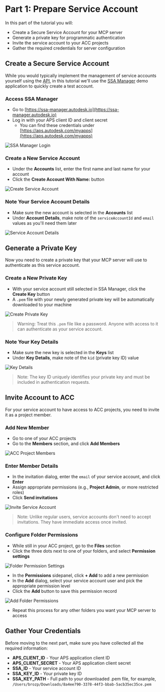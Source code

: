 # Part 1: Prepare Service Account

In this part of the tutorial you will:

- Create a Secure Service Account for your MCP server
- Generate a private key for programmatic authentication
- Invite the service account to your ACC projects
- Gather the required credentials for server configuration

## Create a Secure Service Account

While you would typically implement the management of service accounts yourself using the [API](https://aps.autodesk.com/en/docs/ssa/v1/reference/http/), in this tutorial we'll use the [SSA Manager](https://ssa-manager.autodesk.io) demo application to quickly create a test account.

### Access SSA Manager

- Go to [https://ssa-manager.autodesk.io](https://ssa-manager.autodesk.io)
- Log in with your APS client ID and client secret
  - You can find these credentials under [https://aps.autodesk.com/myapps](https://aps.autodesk.com/myapps)

![SSA Manager Login](images/ssa-manager-login.png)

### Create a New Service Account

- Under the **Accounts** list, enter the first name and last name for your account
- Click the **Create Account With Name:** button

![Create Service Account](images/create-service-account.png)

### Note Your Service Account Details

- Make sure the new account is selected in the **Accounts** list
- Under **Account Details**, make note of the `serviceAccountId` and `email` values as you'll need them later

![Service Account Details](images/service-account-details.png)

## Generate a Private Key

Now you need to create a private key that your MCP server will use to authenticate as this service account.

### Create a New Private Key

- With your service account still selected in SSA Manager, click the **Create Key** button
- A `.pem` file with your newly generated private key will be automatically downloaded to your machine

![Create Private Key](images/create-private-key.png)

> Warning: Treat this `.pem` file like a password. Anyone with access to it can authenticate as your service account.

### Note Your Key Details

- Make sure the new key is selected in the **Keys** list
- Under **Key Details**, make note of the `kid` (private key ID) value

![Key Details](images/key-details.png)

> Note: The key ID uniquely identifies your private key and must be included in authentication requests.

## Invite Account to ACC

For your service account to have access to ACC projects, you need to invite it as a project member.

### Add New Member

- Go to one of your ACC projects
- Go to the **Members** section, and click **Add Members**

![ACC Project Members](images/acc-project-members.png)

### Enter Member Details

- In the invitation dialog, enter the `email` of your service account, and click **Enter**
- Assign appropriate permissions (e.g., **Project Admin**, or more restricted roles)
- Click **Send invitations**

![Invite Service Account](images/invite-service-account.png)

> Note: Unlike regular users, service accounts don't need to accept invitations. They have immediate access once invited.

### Configure Folder Permissions

- While still in your ACC project, go to the **Files** section
- Click the three dots next to one of your folders, and select **Permission settings**

![Folder Permission Settings](images/folder-permission-settings.png)

- In the **Permissions** sidepanel, click **+ Add** to add a new permission
- In the **Add** dialog, select your service account user and pick the appropriate permission level
- Click the **Add** button to save this permission record

![Add Folder Permissions](images/add-folder-permissions.png)

- Repeat this process for any other folders you want your MCP server to access

## Gather Your Credentials

Before moving to the next part, make sure you have collected all the required information:

- **APS_CLIENT_ID** - Your APS application client ID
- **APS_CLIENT_SECRET** - Your APS application client secret
- **SSA_ID** - Your service account ID
- **SSA_KEY_ID** - Your private key ID
- **SSA_KEY_PATH** - Full path to your downloaded .pem file, for example, `/Users/brozp/Downloads/8a4ee790-3378-44f3-bbab-5acb35ec35ce.pem`
